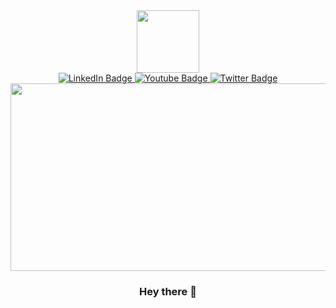 <div id="header" align="center">
  <img src="https://blush.design/api/download?shareUri=DXaqdlhxx7HQkBq2&c=Backdrop_0%7E9fe1c4_Hair_0%7E2c1b18_Skin_0%7E57331f_Top_0%7E845fe6&w=800&h=800&fm=png" width="100"/>

<div>
  <div id="badges">
      <a href="https://www.linkedin.com/in/j-parish-968558211/">
    <img src="https://img.shields.io/badge/LinkedIn-blue?style=for-the-badge&logo=linkedin&logoColor=white" alt="LinkedIn Badge"/>
      </a>
      <a href="https://phreakazoidd.github.io/Totally-Ethical/">
    <img src="https://img.shields.io/badge/Blog-green?style=for-the-badge&logo=website&logoColor=white" alt="Youtube Badge"/>
  </a>
  <a href="https://twitter.com/phreakazoid_">
    <img src="https://img.shields.io/badge/Twitter-blue?style=for-the-badge&logo=twitter&logoColor=white" alt="Twitter Badge"/>
  </a>
</div>
<div>
  <div id="badges">
    <img src="https://komarev.com/ghpvc/?username=Phreakazoidd&style=flat-square&color=blue" alt=""/>
</div>
<div align="center">
  <img src="https://media.giphy.com/media/13HgwGsXF0aiGY/giphy-downsized.gif" width="600" height="300"/>
</div>

### Hey there 👋

<!--
**Phreakazoidd/Phreakazoidd** is a ✨ _special_ ✨ repository because its `README.md` (this file) appears on your GitHub profile.

Here are some ideas to get you started:

- 🔭 I’m currently working on ...
- 🌱 I’m currently learning ...
- 👯 I’m looking to collaborate on ...
- 🤔 I’m looking for help with ...
- 💬 Ask me about ...
- 📫 How to reach me: ...
- 😄 Pronouns: ...
- ⚡ Fun fact: ...
-->
